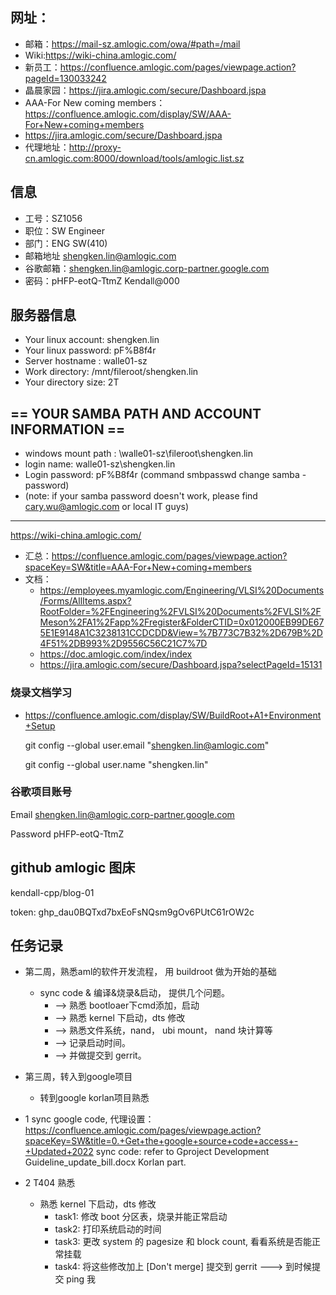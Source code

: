 

## 网址：
- 邮箱：https://mail-sz.amlogic.com/owa/#path=/mail
- Wiki:https://wiki-china.amlogic.com/
- 新员工：https://confluence.amlogic.com/pages/viewpage.action?pageId=130033242
- 晶晨家园：https://jira.amlogic.com/secure/Dashboard.jspa
- AAA-For New coming members：https://confluence.amlogic.com/display/SW/AAA-For+New+coming+members
- https://jira.amlogic.com/secure/Dashboard.jspa
- 代理地址：http://proxy-cn.amlogic.com:8000/download/tools/amlogic.list.sz

## 信息

- 工号：SZ1056
- 职位：SW Engineer
- 部门：ENG SW(410)
- 邮箱地址	shengken.lin@amlogic.com	
- 谷歌邮箱：shengken.lin@amlogic.corp-partner.google.com
- 密码：pHFP-eotQ-TtmZ Kendall@000



## 服务器信息

- Your linux account:	shengken.lin
- Your linux password:	pF%B8f4r
- Server hostname :	walle01-sz  
- Work directory: /mnt/fileroot/shengken.lin
- Your directory size:	2T

== YOUR SAMBA PATH AND ACCOUNT INFORMATION ==
---------------------------------------------------
- windows mount path : \\walle01-sz\fileroot\shengken.lin
- login name:	walle01-sz\shengken.lin
- Login password:	pF%B8f4r  (command smbpasswd change samba - password)
- (note: if your samba password doesn't work, please find cary.wu@amlogic.com or local IT guys)



--------------

https://wiki-china.amlogic.com/ 

- 汇总：https://confluence.amlogic.com/pages/viewpage.action?spaceKey=SW&title=AAA-For+New+coming+members
- 文档：
	- https://employees.myamlogic.com/Engineering/VLSI%20Documents/Forms/AllItems.aspx?RootFolder=%2FEngineering%2FVLSI%20Documents%2FVLSI%2FMeson%2FA1%2Fapp%2Fregister&FolderCTID=0x012000EB99DE675E1E9148A1C3238131CCDCDD&View=%7B773C7B32%2D679B%2D4F51%2DB993%2D9556C56C21C7%7D
	- https://doc.amlogic.com/index/index
	- https://jira.amlogic.com/secure/Dashboard.jspa?selectPageId=15131
	
### 烧录文档学习

- https://confluence.amlogic.com/display/SW/BuildRoot+A1+Environment+Setup
	
	
  git config --global user.email "shengken.lin@amlogic.com"
  
  git config --global user.name "shengken.lin"



### 谷歌项目账号

Email		shengken.lin@amlogic.corp-partner.google.com

Password		pHFP-eotQ-TtmZ
  
  
## github amlogic 图床

kendall-cpp/blog-01

token: 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


## 任务记录

- 第二周，熟悉aml的软件开发流程， 用 buildroot 做为开始的基础
	- sync code & 编译&烧录&启动， 提供几个问题。
		- --> 熟悉 bootloaer下cmd添加，启动
		- --> 熟悉 kernel 下启动，dts 修改
		- --> 熟悉文件系统，nand， ubi mount， nand 块计算等
		- --> 记录启动时间。
		- --> 并做提交到 gerrit。

- 第三周，转入到google项目		
  - 转到google korlan项目熟悉


- 1 sync google code,
代理设置： https://confluence.amlogic.com/pages/viewpage.action?spaceKey=SW&title=0.+Get+the+google+source+code+access+-+Updated+2022
sync code: refer to Gproject Development Guideline_update_bill.docx Korlan part.

- 2 T404 熟悉
   - 熟悉 kernel 下启动，dts 修改
     - task1: 修改 boot 分区表，烧录并能正常启动
	 - task2: 打印系统启动的时间
	 - task3: 更改 system 的 pagesize 和 block count, 看看系统是否能正常挂载
	 - task4: 将这些修改加上 [Don't merge] 提交到 gerrit  ---> 到时候提交 ping 我